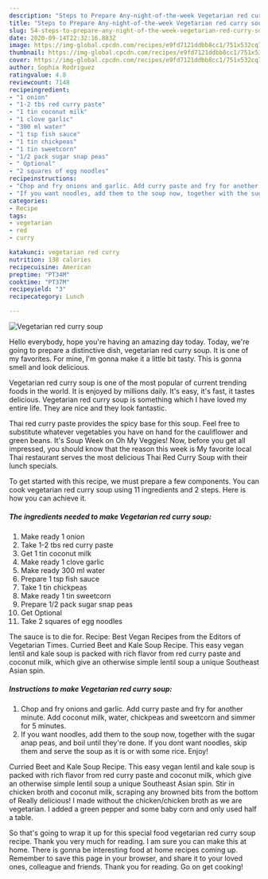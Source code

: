 ```yaml
---
description: "Steps to Prepare Any-night-of-the-week Vegetarian red curry soup"
title: "Steps to Prepare Any-night-of-the-week Vegetarian red curry soup"
slug: 54-steps-to-prepare-any-night-of-the-week-vegetarian-red-curry-soup
date: 2020-09-14T22:32:16.883Z
image: https://img-global.cpcdn.com/recipes/e9fd7121ddbb8cc1/751x532cq70/vegetarian-red-curry-soup-recipe-main-photo.jpg
thumbnail: https://img-global.cpcdn.com/recipes/e9fd7121ddbb8cc1/751x532cq70/vegetarian-red-curry-soup-recipe-main-photo.jpg
cover: https://img-global.cpcdn.com/recipes/e9fd7121ddbb8cc1/751x532cq70/vegetarian-red-curry-soup-recipe-main-photo.jpg
author: Sophia Rodriguez
ratingvalue: 4.8
reviewcount: 7148
recipeingredient:
- "1 onion"
- "1-2 tbs red curry paste"
- "1 tin coconut milk"
- "1 clove garlic"
- "300 ml water"
- "1 tsp fish sauce"
- "1 tin chickpeas"
- "1 tin sweetcorn"
- "1/2 pack sugar snap peas"
- " Optional"
- "2 squares of egg noodles"
recipeinstructions:
- "Chop and fry onions and garlic. Add curry paste and fry for another minute. Add coconut milk, water, chickpeas and sweetcorn and simmer for 5 minutes."
- "If you want noodles, add them to the soup now, together with the sugar anap peas, and boil until they&#39;re done. If you dont want noodles, skip them and serve the soup as it is or with some rice. Enjoy!"
categories:
- Recipe
tags:
- vegetarian
- red
- curry

katakunci: vegetarian red curry 
nutrition: 138 calories
recipecuisine: American
preptime: "PT34M"
cooktime: "PT37M"
recipeyield: "3"
recipecategory: Lunch

---
```



![Vegetarian red curry soup](https://img-global.cpcdn.com/recipes/e9fd7121ddbb8cc1/751x532cq70/vegetarian-red-curry-soup-recipe-main-photo.jpg)

Hello everybody, hope you're having an amazing day today. Today, we're going to prepare a distinctive dish, vegetarian red curry soup. It is one of my favorites. For mine, I'm gonna make it a little bit tasty. This is gonna smell and look delicious.

Vegetarian red curry soup is one of the most popular of current trending foods in the world. It is enjoyed by millions daily. It's easy, it's fast, it tastes delicious. Vegetarian red curry soup is something which I have loved my entire life. They are nice and they look fantastic.

Thai red curry paste provides the spicy base for this soup. Feel free to substitute whatever vegetables you have on hand for the cauliflower and green beans. It&#39;s Soup Week on Oh My Veggies! Now, before you get all impressed, you should know that the reason this week is My favorite local Thai restaurant serves the most delicious Thai Red Curry Soup with their lunch specials.


To get started with this recipe, we must prepare a few components. You can cook vegetarian red curry soup using 11 ingredients and 2 steps. Here is how you can achieve it.

<!--inarticleads1-->

##### The ingredients needed to make Vegetarian red curry soup:

1. Make ready 1 onion
1. Take 1-2 tbs red curry paste
1. Get 1 tin coconut milk
1. Make ready 1 clove garlic
1. Make ready 300 ml water
1. Prepare 1 tsp fish sauce
1. Take 1 tin chickpeas
1. Make ready 1 tin sweetcorn
1. Prepare 1/2 pack sugar snap peas
1. Get  Optional
1. Take 2 squares of egg noodles


The sauce is to die for. Recipe: Best Vegan Recipes from the Editors of Vegetarian Times. Curried Beet and Kale Soup Recipe. This easy vegan lentil and kale soup is packed with rich flavor from red curry paste and coconut milk, which give an otherwise simple lentil soup a unique Southeast Asian spin. 

<!--inarticleads2-->

##### Instructions to make Vegetarian red curry soup:

1. Chop and fry onions and garlic. Add curry paste and fry for another minute. Add coconut milk, water, chickpeas and sweetcorn and simmer for 5 minutes.
1. If you want noodles, add them to the soup now, together with the sugar anap peas, and boil until they&#39;re done. If you dont want noodles, skip them and serve the soup as it is or with some rice. Enjoy!


Curried Beet and Kale Soup Recipe. This easy vegan lentil and kale soup is packed with rich flavor from red curry paste and coconut milk, which give an otherwise simple lentil soup a unique Southeast Asian spin. Stir in chicken broth and coconut milk, scraping any browned bits from the bottom of Really delicious! I made without the chicken/chicken broth as we are vegetarian. I added a green pepper and some baby corn and only used half a table. 

So that's going to wrap it up for this special food vegetarian red curry soup recipe. Thank you very much for reading. I am sure you can make this at home. There is gonna be interesting food at home recipes coming up. Remember to save this page in your browser, and share it to your loved ones, colleague and friends. Thank you for reading. Go on get cooking!

